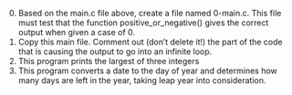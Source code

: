 0. Based on the main.c file above, create a file named 0-main.c. This file must test that the function positive_or_negative() gives the correct output when given a case of 0.
1. Copy this main file. Comment out (don’t delete it!) the part of the code that is causing the output to go into an infinite loop.
2. This program prints the largest of three integers
3. This program converts a date to the day of year and determines how many days are left in the year, taking leap year into consideration.
